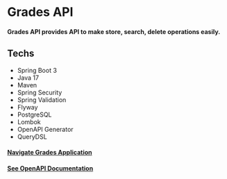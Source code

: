 # Grades API

#### Grades API provides API to make store, search, delete operations easily.


## Techs
- Spring Boot 3
- Java 17
- Maven
- Spring Security
- Spring Validation
- Flyway
- PostgreSQL
- Lombok
- OpenAPI Generator
- QueryDSL

#### [Navigate Grades Application](https://github.com/hasangurbuzz/grades)
#### [See OpenAPI Documentation](https://github.com/hasangurbuzz/grades-api/blob/master/src/main/resources/openapi/openapi.yaml)